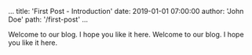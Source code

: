 ...
title: 'First Post - Introduction'
date: 2019-01-01 07:00:00
author: 'John Doe'
path: '/first-post'
...

Welcome to our blog. I hope you like it here.
Welcome to our blog. I hope you like it here.
